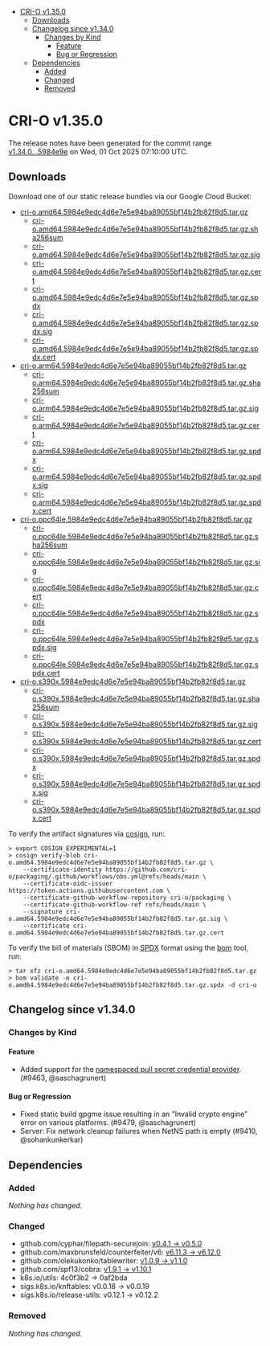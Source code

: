 - [CRI-O v1.35.0](#cri-o-v1350)
  - [Downloads](#downloads)
  - [Changelog since v1.34.0](#changelog-since-v1340)
    - [Changes by Kind](#changes-by-kind)
      - [Feature](#feature)
      - [Bug or Regression](#bug-or-regression)
  - [Dependencies](#dependencies)
    - [Added](#added)
    - [Changed](#changed)
    - [Removed](#removed)

# CRI-O v1.35.0

The release notes have been generated for the commit range
[v1.34.0...5984e9e](https://github.com/cri-o/cri-o/compare/v1.34.0...v1.35.0) on Wed, 01 Oct 2025 07:10:00 UTC.

## Downloads

Download one of our static release bundles via our Google Cloud Bucket:

- [cri-o.amd64.5984e9edc4d6e7e5e94ba89055bf14b2fb82f8d5.tar.gz](https://storage.googleapis.com/cri-o/artifacts/cri-o.amd64.5984e9edc4d6e7e5e94ba89055bf14b2fb82f8d5.tar.gz)
  - [cri-o.amd64.5984e9edc4d6e7e5e94ba89055bf14b2fb82f8d5.tar.gz.sha256sum](https://storage.googleapis.com/cri-o/artifacts/cri-o.amd64.5984e9edc4d6e7e5e94ba89055bf14b2fb82f8d5.tar.gz.sha256sum)
  - [cri-o.amd64.5984e9edc4d6e7e5e94ba89055bf14b2fb82f8d5.tar.gz.sig](https://storage.googleapis.com/cri-o/artifacts/cri-o.amd64.5984e9edc4d6e7e5e94ba89055bf14b2fb82f8d5.tar.gz.sig)
  - [cri-o.amd64.5984e9edc4d6e7e5e94ba89055bf14b2fb82f8d5.tar.gz.cert](https://storage.googleapis.com/cri-o/artifacts/cri-o.amd64.5984e9edc4d6e7e5e94ba89055bf14b2fb82f8d5.tar.gz.cert)
  - [cri-o.amd64.5984e9edc4d6e7e5e94ba89055bf14b2fb82f8d5.tar.gz.spdx](https://storage.googleapis.com/cri-o/artifacts/cri-o.amd64.5984e9edc4d6e7e5e94ba89055bf14b2fb82f8d5.tar.gz.spdx)
  - [cri-o.amd64.5984e9edc4d6e7e5e94ba89055bf14b2fb82f8d5.tar.gz.spdx.sig](https://storage.googleapis.com/cri-o/artifacts/cri-o.amd64.5984e9edc4d6e7e5e94ba89055bf14b2fb82f8d5.tar.gz.spdx.sig)
  - [cri-o.amd64.5984e9edc4d6e7e5e94ba89055bf14b2fb82f8d5.tar.gz.spdx.cert](https://storage.googleapis.com/cri-o/artifacts/cri-o.amd64.5984e9edc4d6e7e5e94ba89055bf14b2fb82f8d5.tar.gz.spdx.cert)
- [cri-o.arm64.5984e9edc4d6e7e5e94ba89055bf14b2fb82f8d5.tar.gz](https://storage.googleapis.com/cri-o/artifacts/cri-o.arm64.5984e9edc4d6e7e5e94ba89055bf14b2fb82f8d5.tar.gz)
  - [cri-o.arm64.5984e9edc4d6e7e5e94ba89055bf14b2fb82f8d5.tar.gz.sha256sum](https://storage.googleapis.com/cri-o/artifacts/cri-o.arm64.5984e9edc4d6e7e5e94ba89055bf14b2fb82f8d5.tar.gz.sha256sum)
  - [cri-o.arm64.5984e9edc4d6e7e5e94ba89055bf14b2fb82f8d5.tar.gz.sig](https://storage.googleapis.com/cri-o/artifacts/cri-o.arm64.5984e9edc4d6e7e5e94ba89055bf14b2fb82f8d5.tar.gz.sig)
  - [cri-o.arm64.5984e9edc4d6e7e5e94ba89055bf14b2fb82f8d5.tar.gz.cert](https://storage.googleapis.com/cri-o/artifacts/cri-o.arm64.5984e9edc4d6e7e5e94ba89055bf14b2fb82f8d5.tar.gz.cert)
  - [cri-o.arm64.5984e9edc4d6e7e5e94ba89055bf14b2fb82f8d5.tar.gz.spdx](https://storage.googleapis.com/cri-o/artifacts/cri-o.arm64.5984e9edc4d6e7e5e94ba89055bf14b2fb82f8d5.tar.gz.spdx)
  - [cri-o.arm64.5984e9edc4d6e7e5e94ba89055bf14b2fb82f8d5.tar.gz.spdx.sig](https://storage.googleapis.com/cri-o/artifacts/cri-o.arm64.5984e9edc4d6e7e5e94ba89055bf14b2fb82f8d5.tar.gz.spdx.sig)
  - [cri-o.arm64.5984e9edc4d6e7e5e94ba89055bf14b2fb82f8d5.tar.gz.spdx.cert](https://storage.googleapis.com/cri-o/artifacts/cri-o.arm64.5984e9edc4d6e7e5e94ba89055bf14b2fb82f8d5.tar.gz.spdx.cert)
- [cri-o.ppc64le.5984e9edc4d6e7e5e94ba89055bf14b2fb82f8d5.tar.gz](https://storage.googleapis.com/cri-o/artifacts/cri-o.ppc64le.5984e9edc4d6e7e5e94ba89055bf14b2fb82f8d5.tar.gz)
  - [cri-o.ppc64le.5984e9edc4d6e7e5e94ba89055bf14b2fb82f8d5.tar.gz.sha256sum](https://storage.googleapis.com/cri-o/artifacts/cri-o.ppc64le.5984e9edc4d6e7e5e94ba89055bf14b2fb82f8d5.tar.gz.sha256sum)
  - [cri-o.ppc64le.5984e9edc4d6e7e5e94ba89055bf14b2fb82f8d5.tar.gz.sig](https://storage.googleapis.com/cri-o/artifacts/cri-o.ppc64le.5984e9edc4d6e7e5e94ba89055bf14b2fb82f8d5.tar.gz.sig)
  - [cri-o.ppc64le.5984e9edc4d6e7e5e94ba89055bf14b2fb82f8d5.tar.gz.cert](https://storage.googleapis.com/cri-o/artifacts/cri-o.ppc64le.5984e9edc4d6e7e5e94ba89055bf14b2fb82f8d5.tar.gz.cert)
  - [cri-o.ppc64le.5984e9edc4d6e7e5e94ba89055bf14b2fb82f8d5.tar.gz.spdx](https://storage.googleapis.com/cri-o/artifacts/cri-o.ppc64le.5984e9edc4d6e7e5e94ba89055bf14b2fb82f8d5.tar.gz.spdx)
  - [cri-o.ppc64le.5984e9edc4d6e7e5e94ba89055bf14b2fb82f8d5.tar.gz.spdx.sig](https://storage.googleapis.com/cri-o/artifacts/cri-o.ppc64le.5984e9edc4d6e7e5e94ba89055bf14b2fb82f8d5.tar.gz.spdx.sig)
  - [cri-o.ppc64le.5984e9edc4d6e7e5e94ba89055bf14b2fb82f8d5.tar.gz.spdx.cert](https://storage.googleapis.com/cri-o/artifacts/cri-o.ppc64le.5984e9edc4d6e7e5e94ba89055bf14b2fb82f8d5.tar.gz.spdx.cert)
- [cri-o.s390x.5984e9edc4d6e7e5e94ba89055bf14b2fb82f8d5.tar.gz](https://storage.googleapis.com/cri-o/artifacts/cri-o.s390x.5984e9edc4d6e7e5e94ba89055bf14b2fb82f8d5.tar.gz)
  - [cri-o.s390x.5984e9edc4d6e7e5e94ba89055bf14b2fb82f8d5.tar.gz.sha256sum](https://storage.googleapis.com/cri-o/artifacts/cri-o.s390x.5984e9edc4d6e7e5e94ba89055bf14b2fb82f8d5.tar.gz.sha256sum)
  - [cri-o.s390x.5984e9edc4d6e7e5e94ba89055bf14b2fb82f8d5.tar.gz.sig](https://storage.googleapis.com/cri-o/artifacts/cri-o.s390x.5984e9edc4d6e7e5e94ba89055bf14b2fb82f8d5.tar.gz.sig)
  - [cri-o.s390x.5984e9edc4d6e7e5e94ba89055bf14b2fb82f8d5.tar.gz.cert](https://storage.googleapis.com/cri-o/artifacts/cri-o.s390x.5984e9edc4d6e7e5e94ba89055bf14b2fb82f8d5.tar.gz.cert)
  - [cri-o.s390x.5984e9edc4d6e7e5e94ba89055bf14b2fb82f8d5.tar.gz.spdx](https://storage.googleapis.com/cri-o/artifacts/cri-o.s390x.5984e9edc4d6e7e5e94ba89055bf14b2fb82f8d5.tar.gz.spdx)
  - [cri-o.s390x.5984e9edc4d6e7e5e94ba89055bf14b2fb82f8d5.tar.gz.spdx.sig](https://storage.googleapis.com/cri-o/artifacts/cri-o.s390x.5984e9edc4d6e7e5e94ba89055bf14b2fb82f8d5.tar.gz.spdx.sig)
  - [cri-o.s390x.5984e9edc4d6e7e5e94ba89055bf14b2fb82f8d5.tar.gz.spdx.cert](https://storage.googleapis.com/cri-o/artifacts/cri-o.s390x.5984e9edc4d6e7e5e94ba89055bf14b2fb82f8d5.tar.gz.spdx.cert)

To verify the artifact signatures via [cosign](https://github.com/sigstore/cosign), run:

```console
> export COSIGN_EXPERIMENTAL=1
> cosign verify-blob cri-o.amd64.5984e9edc4d6e7e5e94ba89055bf14b2fb82f8d5.tar.gz \
    --certificate-identity https://github.com/cri-o/packaging/.github/workflows/obs.yml@refs/heads/main \
    --certificate-oidc-issuer https://token.actions.githubusercontent.com \
    --certificate-github-workflow-repository cri-o/packaging \
    --certificate-github-workflow-ref refs/heads/main \
    --signature cri-o.amd64.5984e9edc4d6e7e5e94ba89055bf14b2fb82f8d5.tar.gz.sig \
    --certificate cri-o.amd64.5984e9edc4d6e7e5e94ba89055bf14b2fb82f8d5.tar.gz.cert
```

To verify the bill of materials (SBOM) in [SPDX](https://spdx.org) format using the [bom](https://sigs.k8s.io/bom) tool, run:

```console
> tar xfz cri-o.amd64.5984e9edc4d6e7e5e94ba89055bf14b2fb82f8d5.tar.gz
> bom validate -e cri-o.amd64.5984e9edc4d6e7e5e94ba89055bf14b2fb82f8d5.tar.gz.spdx -d cri-o
```

## Changelog since v1.34.0

### Changes by Kind

#### Feature
 - Added support for the [namespaced pull secret credential provider](https://github.com/cri-o/credential-provider). (#9463, @saschagrunert)

#### Bug or Regression
 - Fixed static build gpgme issue resulting in an "Invalid crypto engine" error on various platforms. (#9479, @saschagrunert)
 - Server: Fix network cleanup failures when NetNS path is empty (#9410, @sohankunkerkar)

## Dependencies

### Added
_Nothing has changed._

### Changed
- github.com/cyphar/filepath-securejoin: [v0.4.1 → v0.5.0](https://github.com/cyphar/filepath-securejoin/compare/v0.4.1...v0.5.0)
- github.com/maxbrunsfeld/counterfeiter/v6: [v6.11.3 → v6.12.0](https://github.com/maxbrunsfeld/counterfeiter/compare/v6.11.3...v6.12.0)
- github.com/olekukonko/tablewriter: [v1.0.9 → v1.1.0](https://github.com/olekukonko/tablewriter/compare/v1.0.9...v1.1.0)
- github.com/spf13/cobra: [v1.9.1 → v1.10.1](https://github.com/spf13/cobra/compare/v1.9.1...v1.10.1)
- k8s.io/utils: 4c0f3b2 → 0af2bda
- sigs.k8s.io/knftables: v0.0.18 → v0.0.19
- sigs.k8s.io/release-utils: v0.12.1 → v0.12.2

### Removed
_Nothing has changed._
